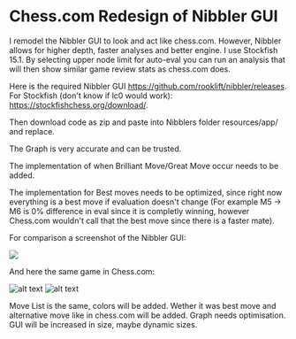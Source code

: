 # Chess.com Redesign of Nibbler GUI
I remodel the Nibbler GUI to look and act like chess.com. However, Nibbler allows for higher depth, faster analyses and better engine. I use Stockfish 15.1. By selecting upper node limit for auto-eval you can run an analysis that will then show similar game review stats as chess.com does.

Here is the required Nibbler GUI https://github.com/rooklift/nibbler/releases.
For Stockfish (don't know if lc0 would work): https://stockfishchess.org/download/.

Then download code as zip and paste into Nibblers folder resources/app/ and replace.

The Graph is very accurate and can be trusted.

The implementation of when Brilliant Move/Great Move occur needs to be added.

The implementation for Best moves needs to be optimized, since right now everything is a best move if evaluation doesn't change (For example M5 -> M6 is 0% difference in eval since it is completly winning, however Chess.com wouldn't call that the best move since there is a faster mate).

For comparison a screenshot of the Nibbler GUI:

[<img src="eBiOTGc.png">](https://i.imgur.com/)

And here the same game in Chess.com:

![alt text]([https://i.imgur.com/jod3ZBP.png])
![alt text]([https://i.imgur.com/uybSqIu.png])

Move List is the same, colors will be added.
Wether it was best move and alternative move like in chess.com will be added.
Graph needs optimisation.
GUI will be increased in size, maybe dynamic sizes.
